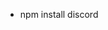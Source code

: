 <html>
  <head>
  <link rel=
  </head>
<body>
<style>
  body{
    background-image: url('Picsart_24-05-16_20-56-54-582%20(1).jpg');
  }

</style>

<table>
<ul>
  <li>npm install discord</li>
</ul>

</table>


</body>
</html>
